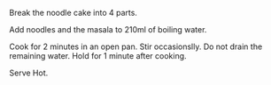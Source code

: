 Break the noodle cake into 4 parts.

Add noodles and the masala to 210ml of boiling water.

Cook for 2 minutes in an open pan. Stir occasionslly. Do not drain the remaining water. Hold for 1 minute after cooking.

Serve Hot.